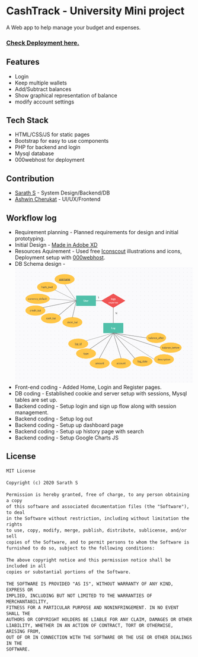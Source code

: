 # CashTrack - University Mini project  

A Web app to help manage your budget and expenses.  

### [Check Deployment here.](https://cashtrk.000webhostapp.com/)

## Features   
* Login
* Keep multiple wallets
* Add/Subtract balances
* Show graphical representation of balance
* modify account settings

## Tech Stack
* HTML/CSS/JS for static pages
* Bootstrap for easy to use components
* PHP for backend and login
* Mysql database
* 000webhost for deployment

## Contribution
* [Sarath S](https://github.com/Sharkaboi) - System Design/Backend/DB
* [Ashwin Cherukat](https://github.com/LegolasGreenleaf1999) - UI/UX/Frontend

## Workflow log
* Requirement planning - Planned requirements for design and initial prototyping.
* Initial Design - [Made in Adobe XD](https://xd.adobe.com/view/b3a25f63-7351-48d7-6755-3f443c68c410-c593/?fullscreen)
* Resources Aquirement - Used free [Iconscout](https://iconscout.com/) illustrations and icons, Deployment setup with [000webhost](https://000webhost.com/).
* DB Schema design -  
  ![DB Schema](./assets/screenshots/schema.png)
* Front-end coding - Added Home, Login and Register pages.
* DB coding - Established cookie and server setup with sessions, Mysql tables are set up.
* Backend coding - Setup login and sign up flow along with session management.
* Backend coding - Setup log out
* Backend coding - Setup up dashboard page
* Backend coding - Setup up history page with search
* Backend coding - Setup Google Charts JS
## License 
```
MIT License

Copyright (c) 2020 Sarath S

Permission is hereby granted, free of charge, to any person obtaining a copy
of this software and associated documentation files (the "Software"), to deal
in the Software without restriction, including without limitation the rights
to use, copy, modify, merge, publish, distribute, sublicense, and/or sell
copies of the Software, and to permit persons to whom the Software is
furnished to do so, subject to the following conditions:

The above copyright notice and this permission notice shall be included in all
copies or substantial portions of the Software.

THE SOFTWARE IS PROVIDED "AS IS", WITHOUT WARRANTY OF ANY KIND, EXPRESS OR
IMPLIED, INCLUDING BUT NOT LIMITED TO THE WARRANTIES OF MERCHANTABILITY,
FITNESS FOR A PARTICULAR PURPOSE AND NONINFRINGEMENT. IN NO EVENT SHALL THE
AUTHORS OR COPYRIGHT HOLDERS BE LIABLE FOR ANY CLAIM, DAMAGES OR OTHER
LIABILITY, WHETHER IN AN ACTION OF CONTRACT, TORT OR OTHERWISE, ARISING FROM,
OUT OF OR IN CONNECTION WITH THE SOFTWARE OR THE USE OR OTHER DEALINGS IN THE
SOFTWARE.

```
